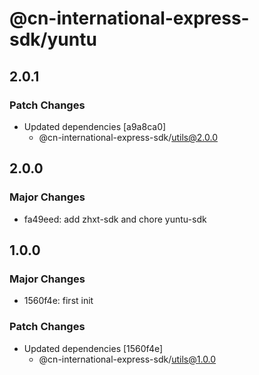 # @cn-international-express-sdk/yuntu

## 2.0.1

### Patch Changes

- Updated dependencies [a9a8ca0]
  - @cn-international-express-sdk/utils@2.0.0

## 2.0.0

### Major Changes

- fa49eed: add zhxt-sdk and chore yuntu-sdk

## 1.0.0

### Major Changes

- 1560f4e: first init

### Patch Changes

- Updated dependencies [1560f4e]
  - @cn-international-express-sdk/utils@1.0.0
